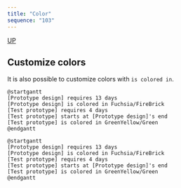 ```yaml
---
title: "Color"
sequence: "103"
---
```


[UP](/plantuml/plantuml-index.html)

## Customize colors

It is also possible to customize colors with `is colored in`.

```text
@startgantt
[Prototype design] requires 13 days
[Prototype design] is colored in Fuchsia/FireBrick
[Test prototype] requires 4 days
[Test prototype] starts at [Prototype design]'s end
[Test prototype] is colored in GreenYellow/Green
@endgantt
```

```plantuml
@startgantt
[Prototype design] requires 13 days
[Prototype design] is colored in Fuchsia/FireBrick
[Test prototype] requires 4 days
[Test prototype] starts at [Prototype design]'s end
[Test prototype] is colored in GreenYellow/Green
@endgantt
```
